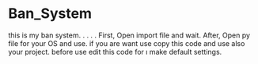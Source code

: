 # Ban_System
this is my ban system.
.
.
.
.
First, Open import file and wait.
After, Open py file for your OS and use. if you are want use copy this code and use also your project.
before use edit this code for ı make default settings.
